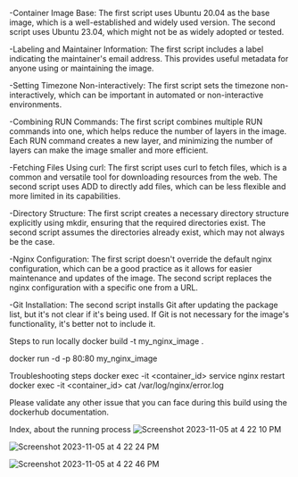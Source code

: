 -Container Image Base: The first script uses Ubuntu 20.04 as the base image, which is a well-established and widely used version. The second script uses Ubuntu 23.04, which might not be as widely adopted or tested.

-Labeling and Maintainer Information: The first script includes a label indicating the maintainer's email address. This provides useful metadata for anyone using or maintaining the image.

-Setting Timezone Non-interactively: The first script sets the timezone non-interactively, which can be important in automated or non-interactive environments.

-Combining RUN Commands: The first script combines multiple RUN commands into one, which helps reduce the number of layers in the image. Each RUN command creates a new layer, and minimizing the number of layers can make the image smaller and more efficient.

-Fetching Files Using curl: The first script uses curl to fetch files, which is a common and versatile tool for downloading resources from the web. The second script uses ADD to directly add files, which can be less flexible and more limited in its capabilities.

-Directory Structure: The first script creates a necessary directory structure explicitly using mkdir, ensuring that the required directories exist. The second script assumes the directories already exist, which may not always be the case.

-Nginx Configuration: The first script doesn't override the default nginx configuration, which can be a good practice as it allows for easier maintenance and updates of the image. The second script replaces the nginx configuration with a specific one from a URL.

-Git Installation: The second script installs Git after updating the package list, but it's not clear if it's being used. If Git is not necessary for the image's functionality, it's better not to include it.




Steps to run locally 
docker build -t my_nginx_image .


docker run -d -p 80:80 my_nginx_image


Troubleshooting steps 
docker exec -it <container_id> service nginx restart
docker exec -it <container_id> cat /var/log/nginx/error.log


Please validate any other issue that you can face during this build using the dockerhub documentation.



Index, about the running process 
![Screenshot 2023-11-05 at 4 22 10 PM](https://github.com/cchanto/IBM-Test/assets/35463225/60d43da8-6054-4c18-86ab-ab885c84c8d8)


![Screenshot 2023-11-05 at 4 22 24 PM](https://github.com/cchanto/IBM-Test/assets/35463225/9e018012-eedb-4051-ade3-f9647534f8d9)

![Screenshot 2023-11-05 at 4 22 46 PM](https://github.com/cchanto/IBM-Test/assets/35463225/72384fdf-0405-4e09-a188-3b6fdfa94d63)








